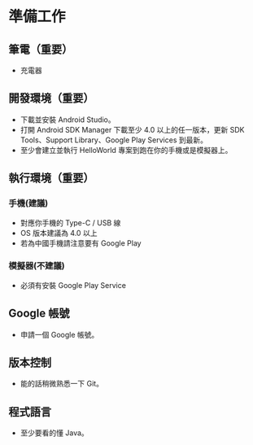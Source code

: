 # 準備工作

## 筆電（重要）
- 充電器

## 開發環境（重要）
- 下載並安裝 Android Studio。
- 打開 Android SDK Manager 下載至少 4.0 以上的任一版本，更新 SDK Tools、Support Library、Google Play Services 到最新。
- 至少會建立並執行 HelloWorld 專案到跑在你的手機或是模擬器上。

## 執行環境（重要）
### 手機(建議)
- 對應你手機的 Type-C / USB 線
- OS 版本建議為 4.0 以上
- 若為中國手機請注意要有 Google Play

### 模擬器(不建議)
- 必須有安裝 Google Play Service

## Google 帳號
- 申請一個 Google 帳號。

## 版本控制
- 能的話稍微熟悉一下 Git。

## 程式語言
- 至少要看的懂 Java。